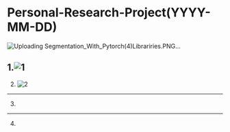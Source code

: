 # Personal-Research-Project(YYYY-MM-DD)
![Uploading Segmentation_With_Pytorch(_4_)Librariries.PNG…]()

1.![1](https://user-images.githubusercontent.com/56412471/193455927-8075ec8e-e564-4b64-8671-b11ce600fa55.PNG)
--------------------------------
2. ![2](https://user-images.githubusercontent.com/56412471/193456160-aa794aaa-79bd-4f62-8f58-e02fb95141cc.PNG)
---------------------------------
3.
--------------------------------
4.

